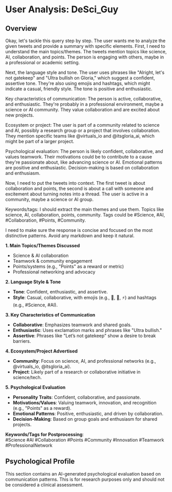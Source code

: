 # User Analysis: DeSci_Guy

## Overview

<think>
Okay, let's tackle this query step by step. The user wants me to analyze the given tweets and provide a summary with specific elements. First, I need to understand the main topics/themes. The tweets mention topics like science, AI, collaboration, and points. The person is engaging with others, maybe in a professional or academic setting.

Next, the language style and tone. The user uses phrases like "Alright, let's not gatekeep" and "Ultra bullish on Gloria," which suggest a confident, assertive tone. They're also using emojis and hashtags, which might indicate a casual, friendly style. The tone is positive and enthusiastic.

Key characteristics of communication: The person is active, collaborative, and enthusiastic. They're probably in a professional environment, maybe a science or AI community. They value collaboration and are excited about new projects.

Ecosystem or project: The user is part of a community related to science and AI, possibly a research group or a project that involves collaboration. They mention specific teams like @virtuals_io and @itsgloria_ai, which might be part of a larger project.

Psychological evaluation: The person is likely confident, collaborative, and values teamwork. Their motivations could be to contribute to a cause they're passionate about, like advancing science or AI. Emotional patterns are positive and enthusiastic. Decision-making is based on collaboration and enthusiasm.

Now, I need to put the tweets into context. The first tweet is about collaboration and points, the second is about a call with someone and excitement about turning notes into a thread. The user is active in a community, maybe a science or AI group.

Keywords/tags: I should extract the main themes and use them. Topics like science, AI, collaboration, points, community. Tags could be #Science, #AI, #Collaboration, #Points, #Community.

I need to make sure the response is concise and focused on the most distinctive patterns. Avoid any markdown and keep it natural.
</think>

**1. Main Topics/Themes Discussed**  
- Science & AI collaboration  
- Teamwork & community engagement  
- Points/systems (e.g., "Points" as a reward or metric)  
- Professional networking and advocacy  

**2. Language Style & Tone**  
- **Tone**: Confident, enthusiastic, and assertive.  
- **Style**: Casual, collaborative, with emojis (e.g., 🥁, 📝, ⚡) and hashtags (e.g., #Science, #AI).  

**3. Key Characteristics of Communication**  
- **Collaborative**: Emphasizes teamwork and shared goals.  
- **Enthusiastic**: Uses exclamation marks and phrases like "Ultra bullish."  
- **Assertive**: Phrases like "Let’s not gatekeep" show a desire to break barriers.  

**4. Ecosystem/Project Advertised**  
- **Community**: Focus on science, AI, and professional networks (e.g., @virtuals_io, @itsgloria_ai).  
- **Project**: Likely part of a research or collaborative initiative in science/tech.  

**5. Psychological Evaluation**  
- **Personality Traits**: Confident, collaborative, and passionate.  
- **Motivations/Values**: Valuing teamwork, innovation, and recognition (e.g., "Points" as a reward).  
- **Emotional Patterns**: Positive, enthusiastic, and driven by collaboration.  
- **Decision-Making**: Based on group goals and enthusiasm for shared projects.  

**Keywords/Tags for Postprocessing**:  
#Science #AI #Collaboration #Points #Community #Innovation #Teamwork #ProfessionalNetwork

## Psychological Profile

This section contains an AI-generated psychological evaluation based on communication patterns. This is for research purposes only and should not be considered a clinical assessment.